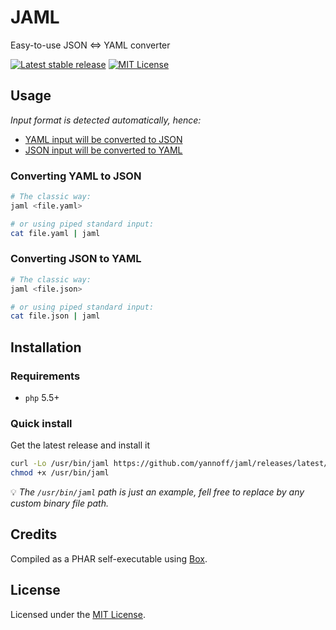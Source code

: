 # JAML

Easy-to-use JSON <=> YAML converter

[![Latest stable release](https://img.shields.io/badge/Release-1.0.0-blue)](https://github.com/yannoff/jaml/releases/latest "Latest stable release")
[![MIT License](https://img.shields.io/badge/License-MIT-lightgrey)](https://github.com/yannoff/jaml/blob/master/LICENSE "MIT License")

## Usage

_Input format is detected automatically, hence:_

- [YAML input will be converted to JSON](#converting-yaml-to-json)
- [JSON input will be converted to YAML](#converting-json-to-yaml)

### Converting YAML to JSON

```bash
# The classic way:
jaml <file.yaml>

# or using piped standard input:
cat file.yaml | jaml
```

### Converting JSON to YAML

```bash
# The classic way:
jaml <file.json>

# or using piped standard input:
cat file.json | jaml
```

## Installation

### Requirements

- `php` 5.5+

### Quick install

Get the latest release and install it

```bash
curl -Lo /usr/bin/jaml https://github.com/yannoff/jaml/releases/latest/download/jaml
chmod +x /usr/bin/jaml
```

:bulb: _The `/usr/bin/jaml` path is just an example, fell free to replace by any custom binary file path._


## Credits

Compiled as a PHAR self-executable using [Box](https://github.com/box-project/box2).

## License

Licensed under the [MIT License](LICENSE).
